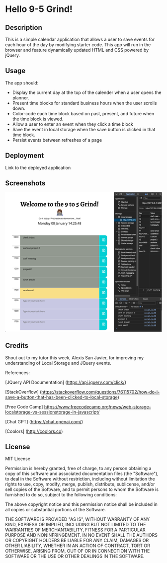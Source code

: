 # Hello 9-5 Grind!


## Description
This is a simple calendar application that allows a user to save events for each hour of the day by modifying starter code. This app will run in the browser and feature dynamically updated HTML and CSS powered by jQuery.


## Usage
The app should:

* Display the current day at the top of the calender when a user opens the planner.
* Present time blocks for standard business hours when the user scrolls down.
* Color-code each time block based on past, present, and future when the time block is viewed.
* Allow a user to enter an event when they click a time block
* Save the event in local storage when the save button is clicked in that time block.
* Persist events between refreshes of a page
  

## Deployment
Link to the deployed application 


## Screenshots
![Landing page](./assets/images/screenshot-workDay.png)


## Credits
Shout out to my tutor this week, Alexis San Javier, for improving my understanding of Local Storage and JQuery events.

References:

[JQuery API Documentation]
(https://api.jquery.com/click/)

[StackOverflow]
(https://stackoverflow.com/questions/76115702/how-do-i-save-a-button-that-has-been-clicked-to-local-storage)

[Free Code Camp]
https://www.freecodecamp.org/news/web-storage-localstorage-vs-sessionstorage-in-javascript/

[Chat GPT]
(https://chat.openai.com/)

[Coolors]
(http://coolors.co)

## License
MIT License

Permission is hereby granted, free of charge, to any person obtaining a copy
of this software and associated documentation files (the "Software"), to deal
in the Software without restriction, including without limitation the rights
to use, copy, modify, merge, publish, distribute, sublicense, and/or sell
copies of the Software, and to permit persons to whom the Software is
furnished to do so, subject to the following conditions:

The above copyright notice and this permission notice shall be included in all
copies or substantial portions of the Software.

THE SOFTWARE IS PROVIDED "AS IS", WITHOUT WARRANTY OF ANY KIND, EXPRESS OR
IMPLIED, INCLUDING BUT NOT LIMITED TO THE WARRANTIES OF MERCHANTABILITY,
FITNESS FOR A PARTICULAR PURPOSE AND NONINFRINGEMENT. IN NO EVENT SHALL THE
AUTHORS OR COPYRIGHT HOLDERS BE LIABLE FOR ANY CLAIM, DAMAGES OR OTHER
LIABILITY, WHETHER IN AN ACTION OF CONTRACT, TORT OR OTHERWISE, ARISING FROM,
OUT OF OR IN CONNECTION WITH THE SOFTWARE OR THE USE OR OTHER DEALINGS IN THE
SOFTWARE.
